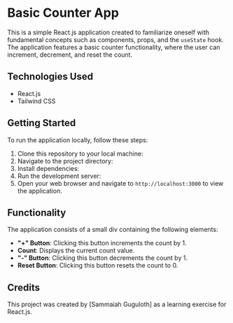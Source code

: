 # Basic Counter App

This is a simple React.js application created to familiarize oneself with fundamental concepts such as components, props, and the `useState` hook. The application features a basic counter functionality, where the user can increment, decrement, and reset the count.

## Technologies Used

- React.js
- Tailwind CSS

## Getting Started

To run the application locally, follow these steps:

1. Clone this repository to your local machine:
2. Navigate to the project directory:
3. Install dependencies:
4. Run the development server:
5. Open your web browser and navigate to `http://localhost:3000` to view the application.

## Functionality

The application consists of a small div containing the following elements:

- **"+" Button**: Clicking this button increments the count by 1.
- **Count**: Displays the current count value.
- **"-" Button**: Clicking this button decrements the count by 1.
- **Reset Button**: Clicking this button resets the count to 0.



## Credits

This project was created by [Sammaiah Guguloth] as a learning exercise for React.js.





